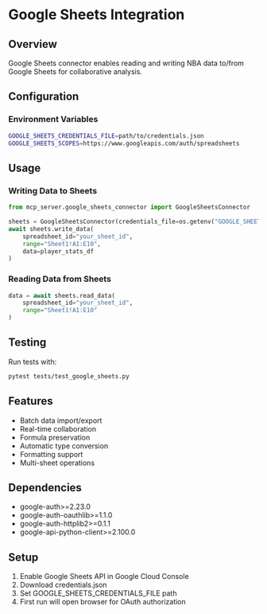 # Google Sheets Integration

## Overview
Google Sheets connector enables reading and writing NBA data to/from Google Sheets for collaborative analysis.

## Configuration

### Environment Variables
```bash
GOOGLE_SHEETS_CREDENTIALS_FILE=path/to/credentials.json
GOOGLE_SHEETS_SCOPES=https://www.googleapis.com/auth/spreadsheets
```

## Usage

### Writing Data to Sheets
```python
from mcp_server.google_sheets_connector import GoogleSheetsConnector

sheets = GoogleSheetsConnector(credentials_file=os.getenv("GOOGLE_SHEETS_CREDENTIALS_FILE"))
await sheets.write_data(
    spreadsheet_id="your_sheet_id",
    range="Sheet1!A1:E10",
    data=player_stats_df
)
```

### Reading Data from Sheets
```python
data = await sheets.read_data(
    spreadsheet_id="your_sheet_id",
    range="Sheet1!A1:E10"
)
```

## Testing
Run tests with:
```bash
pytest tests/test_google_sheets.py
```

## Features
- Batch data import/export
- Real-time collaboration
- Formula preservation
- Automatic type conversion
- Formatting support
- Multi-sheet operations

## Dependencies
- google-auth>=2.23.0
- google-auth-oauthlib>=1.1.0
- google-auth-httplib2>=0.1.1
- google-api-python-client>=2.100.0

## Setup
1. Enable Google Sheets API in Google Cloud Console
2. Download credentials.json
3. Set GOOGLE_SHEETS_CREDENTIALS_FILE path
4. First run will open browser for OAuth authorization


